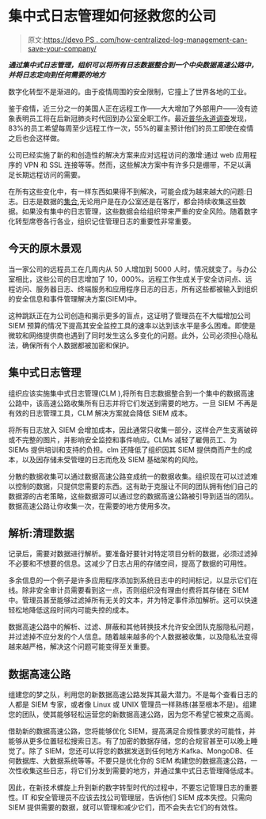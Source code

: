 # 集中式日志管理如何拯救您的公司

> 原文:[https://devo PS . com/how-centralized-log-management-can-save-your-company/](https://devops.com/how-centralized-log-management-can-save-your-company/)

***通过集中式日志管理，组织可以将所有日志数据整合到一个中央数据高速公路中，并将日志定向到任何需要的地方***

数字化转型不是渐进的。由于疫情周围的安全限制，它撞上了世界各地的工业。

鉴于疫情，近三分之一的美国人正在远程工作——大大增加了外部用户——没有迹象表明员工将在后新冠肺炎时代回到办公室全职工作。最近[普华永道调查](https://www.pwc.com/us/en/library/covid-19/us-remote-work-survey.html)发现，83%的员工希望每周至少远程工作一次，55%的雇主预计他们的员工即使在疫情之后也会这样做。

公司已经实施了新的和创造性的解决方案来应对远程访问的激增:通过 web 应用程序的 VPN 和 SSL 连接等等。然而，这些解决方案中有许多只是绷带，不足以满足长期远程访问的需要。

在所有这些变化中，有一样东西如果得不到解决，可能会成为越来越大的问题:日志。日志是数据的[集合](https://en.wikipedia.org/wiki/Log_management),无论用户是在办公室还是在客厅，都会持续收集这些数据。如果没有集中的日志管理，这些数据会给组织带来严重的安全风险。随着数字化转型席卷各行各业，组织记住管理日志的重要性非常重要。

## 今天的原木景观

当一家公司的远程员工在几周内从 50 人增加到 5000 人时，情况就变了。与办公室相比，这些公司的日志增加了 10，000%。远程工作生成关于安全访问点、远程访问、服务器日志、终端服务和应用程序日志的日志，所有这些都被输入到组织的安全信息和事件管理解决方案(SIEM)中。

这种跳跃正在为公司创造和揭示更多的盲点，这证明了管理员在不大幅增加公司 SIEM 预算的情况下提高其安全监控工具的速率以达到该水平是多么困难。即使是微软和网络提供商也遇到了同时发生这么多变化的问题。此外，公司必须担心隐私法，确保所有个人数据都被加密和保护。

## 集中式日志管理

组织应该实施集中式日志管理(CLM ),将所有日志数据整合到一个集中的数据高速公路中，该高速公路收集所有日志并将它们发送到需要的地方。一旦 SIEM 不再是有效的日志管理工具，CLM 解决方案就会降低 SIEM 成本。

将所有日志放入 SIEM 会增加成本，因此通常只收集一部分，这样会产生支离破碎或不完整的图片，并影响安全监控和事件响应。CLMs 减轻了雇佣员工、为 SIEMs 提供培训和支持的负担。clm 还降低了组织因其 SIEM 提供商而产生的成本，以及因存储未受管理的日志而危及 SIEM 基础架构的风险。

分散的数据收集可以通过数据高速公路变成统一的数据收集。组织现在可以过滤难以控制的数据，只提供您需要的东西。这有助于克服让不同的团队拥有他们自己的数据源的古老策略，这些数据源可以通过您的数据高速公路被引导到适当的团队。数据高速公路让你收集一次，在需要的地方使用多次。

## 解析:清理数据

记录后，需要对数据进行解析。要准备好要针对特定项目分析的数据，必须过滤掉不必要和不想要的信息。这减少了日志占用的存储空间，提高了数据的可用性。

多余信息的一个例子是许多应用程序添加到系统日志中的时间标记，以显示它们在线。除非安全审计员需要看到这一点，否则组织没有理由付费将其存储在 SIEM 中。管理员甚至能够过滤掉所有无关的文本，并为特定事件添加解析。这可以快速轻松地降低这段时间内可能失控的成本。

数据高速公路中的解析、过滤、屏蔽和其他转换技术允许安全团队克服隐私问题，并过滤掉不应分发的个人信息。随着越来越多的个人数据被收集，以及隐私法变得越来越严格，解决这个问题可能变得至关重要。

## 数据高速公路

组建您的梦之队，利用您的新数据高速公路发挥其最大潜力。不是每个查看日志的人都是 SIEM 专家，或者像 Linux 或 UNIX 管理员一样熟练(甚至根本不是)。组建您的团队，使其能够轻松运营您的新数据高速公路，因为您不希望它被束之高阁。

借助新的数据高速公路，您将能够优化 SIEM，提高满足合规性要求的可能性，并能够从更多位置轻松搜索日志。有了加密的数据存储，您的合规官甚至可以晚上睡觉了。除了 SIEM，您还可以将您的数据发送到任何地方:Kafka、MongoDB、任何数据库、大数据系统等等。不要只是优化你的 SIEM 构建您的数据高速公路，一次性收集这些日志，将它们分发到需要的地方，并通过集中式日志管理降低成本。

因此，在新技术螺旋上升到新的数字转型时代的过程中，不要忘记管理日志的重要性。IT 和安全管理员不应该去找公司管理层，告诉他们 SIEM 成本失控。只需向 SIEM 提供需要的数据，就可以管理和减少它们，而不会失去它们的有效性。